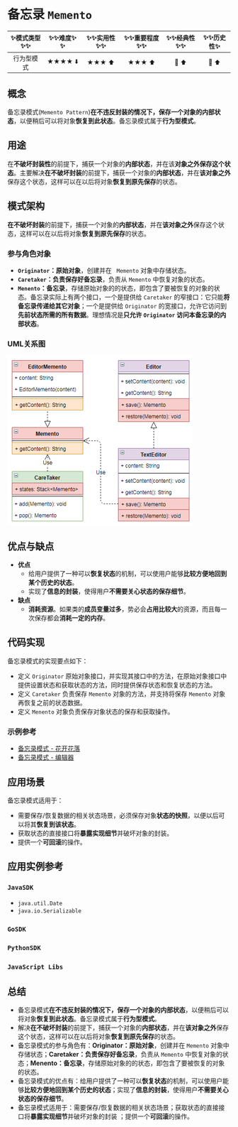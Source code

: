 # 备忘录 `Memento`

| :sparkles:模式类型:sparkles::sparkles:|:sparkles::sparkles:难度:sparkles:  :sparkles: | :sparkles::sparkles:实用性:sparkles::sparkles: | :sparkles::sparkles:重要程度:sparkles::sparkles: |  :sparkles::sparkles:经典性:sparkles::sparkles: | :sparkles::sparkles:历史性:sparkles: |
| :----------------------------------------: | :-----------------------------------------------: | :-------------------------------------------------: | :----------------------------------------------------: | :--------------------------------------------------: | :--------------------------------------: |
|                     行为型模式                       |                ★★★★ :arrow_down:                 |                  ★★★ :arrow_up:                   |                    ★★★ :arrow_up:                    |              :green_heart:  :arrow_up:               |        :green_heart:  :arrow_up:         |

## 概念
备忘录模式(`Memento Pattern`)**在不违反封装的情况下，保存一个对象的内部状态**，以便稍后可以将对象**恢复到此状态**。备忘录模式属于**行为型模式**。

## 用途
在**不破坏封装性**的前提下，捕获一个对象的**内部状态**，并在该**对象之外保存这个状态**。主要解决**在不破坏封装**的前提下，捕获一个对象的**内部状态**，并在**该对象之外**保存这个状态，这样可以在以后将对象**恢复到原先保存**的状态。

## 模式架构
**在不破坏封装**的前提下，捕获一个对象的**内部状态**，并在**该对象之外**保存这个状态，这样可以在以后将对象**恢复到原先保存**的状态。

### 参与角色对象
+ **`Originator`：原始对象**，创建并在 ` Memento` 对象中存储状态。
+ **`Caretaker`：负责保存好备忘录**，负责从  `Memento` 中恢复对象的状态。
+ **`Menento`：备忘录**，存储原始对象的的状态，即包含了要被恢复的对象的状态。备忘录实际上有两个接口，一个是提供给 `Caretaker` 的窄接口：它只能**将备忘录传递给其它对象**；一个是提供给 `Originator` 的宽接口，允许它访问到**先前状态所需的所有数据**。理想情况是**只允许 `Originator` 访问本备忘录的内部状态**。

### UML关系图

![1544319441204](../../../.images/1544319441204.png)

## 优点与缺点
+ **优点**
	+ 给用户提供了一种可以**恢复状态**的机制，可以使用户能够**比较方便地回到某个历史的状态**。 
	+ 实现了**信息的封装**，使得用户**不需要关心状态的保存细节**。
+ **缺点**
	+ **消耗资源**。如果类的**成员变量过多**，势必会**占用比较大**的资源，而且每一次保存都会**消耗一定的内存**。

## 代码实现
备忘录模式的实现要点如下：
+ 定义 `Originator` 原始对象接口，并实现其接口中的方法，在原始对象接口中提供设置状态和获取状态的方法，同时提供保存状态和恢复状态的方法。
+ 定义 `Caretaker` 负责保存 `Memento` 对象的方法，并支持将保存 `Memento` 对象再恢复之前的状态数据。
+ 定义 `Menento` 对象负责保存对象状态的保存和获取操作。

### 示例参考
+ [备忘录模式 - 花开花落](./java/io/github/hooj0/memento/flower)
+ [备忘录模式 - 编辑器](./java/io/github/hooj0/memento/editor)

## 应用场景
备忘录模式适用于：
+ 需要保存/恢复数据的相关状态场景，必须保存对象**状态的快照**，以便以后可以将其**恢复到该状态**。
+ 获取状态的直接接口将**暴露实现细节**并破坏对象的封装。
+ 提供一个**可回滚**的操作。

## 应用实例参考

### `JavaSDK` 
+ `java.util.Date`
+ `java.io.Serializable`

### `GoSDK`

### `PythonSDK`

### `JavaScript Libs`

## 总结

+ 备忘录模式**在不违反封装的情况下，保存一个对象的内部状态**，以便稍后可以将对象**恢复到此状态**。备忘录模式属于**行为型模式**。 
+ 解决**在不破坏封装**的前提下，捕获一个对象的**内部状态**，并在**该对象之外**保存这个状态，这样可以在以后将对象**恢复到原先保存**的状态。 
+ 备忘录模式的参与角色有：**Originator：原始对象**，创建并在 `Memento` 对象中存储状态；**Caretaker：负责保存好备忘录**，负责从 `Memento` 中恢复对象的状态；**Menento：备忘录**，存储原始对象的的状态，即包含了要被恢复的对象的状态。 
+ 备忘录模式的优点有：给用户提供了一种可以**恢复状态**的机制，可以使用户能够**比较方便地回到某个历史的状态**；实现了**信息的封装**，使得用户**不需要关心状态的保存细节**。
+ 备忘录模式适用于：需要保存/恢复数据的相关状态场景；获取状态的直接接口将**暴露实现细节**并破坏对象的封装 ；提供一个**可回滚**的操作。